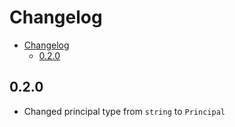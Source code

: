 # Changelog

- [Changelog](#changelog)
  - [0.2.0](#020)

## 0.2.0

- Changed principal type from `string` to `Principal`
